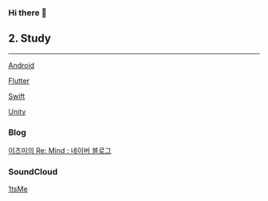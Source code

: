 ### Hi there 👋

## 2. Study

---

[Android](https://www.notion.so/Android-ca7352d97bf24e8da2ff2768245dc429?pvs=21)

[Flutter](https://www.notion.so/Flutter-5b165e51e2754b52b3a1691ea4344353?pvs=21)

[Swift](https://www.notion.so/Swift-073e1325898b43448873a70097c98426?pvs=21)

[Unity](https://www.notion.so/Unity-51cdf41784ae4e559a4e88c4ff7f58bd?pvs=21)

### **Blog**

[이츠미의 Re: Mind : 네이버 블로그](https://blog.naver.com/1tsmedev)

### **SoundCloud**

[1tsMe](https://soundcloud.com/1tsme-633863891/tracks)

<!--
**ltsme/ltsme** is a ✨ _special_ ✨ repository because its `README.md` (this file) appears on your GitHub profile.

Here are some ideas to get you started:

- 🔭 I’m currently working on ...
- 🌱 I’m currently learning ...
- 👯 I’m looking to collaborate on ...
- 🤔 I’m looking for help with ...
- 💬 Ask me about ...
- 📫 How to reach me: ...
- 😄 Pronouns: ...
- ⚡ Fun fact: ...
-->
